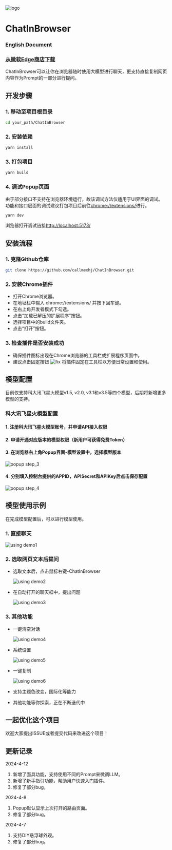 ![logo](markdown/chatIco64.png)
# ChatInBrowser
### <u>[English Document](README.en.md)</u>
### <u>[从微软Edge商店下载](https://microsoftedge.microsoft.com/addons/detail/chatinbrowser/dnniphioahcepggnakblboabmpllegci)</u>
ChatInBrowser可以让你在浏览器随时使用大模型进行聊天，更支持直接复制网页内容作为Prompt的一部分进行提问。
## 开发步骤
### 1. 移动至项目根目录
```bash
cd your_path/ChatInBrowser
```
### 2. 安装依赖
```bash
yarn install
```
### 3. 打包项目
```bash
yarn build
```
### 4. 调试Popup页面
由于部分接口不支持在浏览器环境运行，故该调试方法仅适用于UI界面的调试。功能和接口层面的调试建议打包项目后前往[chrome://extensions/](chrome://extensions/)进行。
```bash
yarn dev
```
浏览器打开调试链接[http://localhost:5173/](http://localhost:5173/)
## 安装流程
### 1. 克隆Github仓库
```bash
git clone https://github.com/callmexhj/ChatInBrowser.git
```
### 2. 安装Chrome插件
- 打开Chrome浏览器。
- 在地址栏中输入 chrome://extensions/ 并按下回车键。
- 在右上角开发者模式下勾选。
- 点击“加载已解压的扩展程序”按钮。
- 选择项目中的build文件夹。
- 点击“打开”按钮。
### 3. 检查插件是否安装成功
- 确保插件图标出现在Chrome浏览器的工具栏或扩展程序页面中。
- 建议点击固定按钮 ![fix](markdown/fixformd.png) 将插件固定在工具栏以方便日常设置和使用。
## 模型配置
目前仅支持科大讯飞星火模型v1.5, v2.0, v3.1和v3.5等四个模型，后期将新增更多模型的支持。
### 科大讯飞星火模型配置
#### 1. 注册科大讯飞星火模型账号，并申请API接入权限
#### 2. 申请开通对应版本的模型权限（新用户可获得免费Token）
#### 3. 在浏览器右上角Popup界面-模型设置中，选择模型版本
![popup step_3](markdown/popup_step3.png)
#### 4. 分别填入控制台提供的APPID，APISecret和APIKey后点击保存配置
![popup step_4](markdown/popup_step4.png)
## 模型使用示例
在完成模型配置后，可以进行模型使用。
### 1. 直接聊天
![using demo1](markdown/usingdemo1.png)
### 2. 选取网页文本后提问
- 选取文本后，点击鼠标右键-ChatInBrowser

    ![using demo2](markdown/usingdemo2.png)

- 在自动打开的聊天框中，提出问题

    ![using demo3](markdown/usingdemo3.png)

### 3. 其他功能
- 一键清空对话

    ![using demo4](markdown/usingdemo4.png)

- 系统设置

    ![using demo5](markdown/usingdemo5.png)

- 一键复制

    ![using demo6](markdown/usingdemo6.png)

- 支持主题色改变，国际化等能力

- 其他功能等你探索，正在不断迭代中

## 一起优化这个项目
欢迎大家提出ISSUE或者提交代码来改进这个项目！

## 更新记录
2024-4-12 
1. 新增了面具功能，支持使用不同的Prompt来微调LLM。
2. 新增了新手指引功能，帮助用户快速入门插件。
3. 修复了部分bug。

2024-4-8 
1. Popup默认显示上次打开的路由页面。
2. 修复了部分bug。

2024-4-7 
1. 支持DIY悬浮球外观。
2. 修复了部分bug。